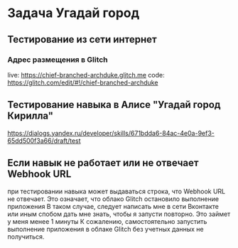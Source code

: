 # Задача Угадай город

## Тестирование из сети интернет
### Адрес размещения в Glitch
live: https://chief-branched-archduke.glitch.me
code: https://glitch.com/edit/#!/chief-branched-archduke

## Тестирование навыка в Алисе "Угадай город Кирилла"
https://dialogs.yandex.ru/developer/skills/671bdda6-84ac-4e0a-9ef3-65dd500f3a66/draft/test

## Если навык не работает или не отвечает Webhook URL
при тестировании навыка может выдаваться строка, что Webhook URL не отвечает.
Это означает, что облако Glitch остановило выполнение приложения
В таком случае, следует написать мне в сети Вконтакте или иным спобом дать мне знать, чтобы я запусти повторно. Это займет у меня менее 1 минуты
К сожалению, самостоятельно запустить выполнение приложения в облаке Glitch без учетных данных не получиться.
